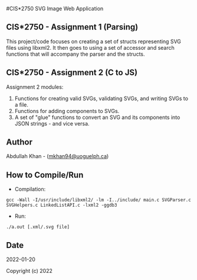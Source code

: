 #CIS*2750 SVG Image Web Application

## CIS*2750 - Assignment 1 (Parsing)

This project/code focuses on creating a set of structs representing SVG files
using libxml2. It then goes to using a set of accessor and search functions that will
accompany the parser and the structs.

## CIS*2750 - Assignment 2 (C to JS)

Assignment 2 modules:
1. Functions for creating valid SVGs, validating SVGs, and writing SVGs to a file.
2. Functions for adding components to SVGs.
3. A set of "glue" functions to convert an SVG and its components into JSON strings - and vice versa.

## Author
Abdullah Khan - (mkhan94@uoguelph.ca)

## How to Compile/Run
 * Compilation: 
```
gcc -Wall -I/usr/include/libxml2/ -lm -I../include/ main.c SVGParser.c SVGHelpers.c LinkedListAPI.c -lxml2 -ggdb3
```
 * Run: 
```
./a.out [.xml/.svg file]
```
## Date
2022-01-20

Copyright (c) 2022

